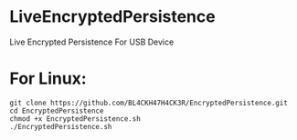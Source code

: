 # LiveEncryptedPersistence
Live Encrypted Persistence For USB Device

# For Linux:
```
git clone https://github.com/BL4CKH47H4CK3R/EncryptedPersistence.git
cd EncryptedPersistence
chmod +x EncryptedPersistence.sh
./EncryptedPersistence.sh
```
